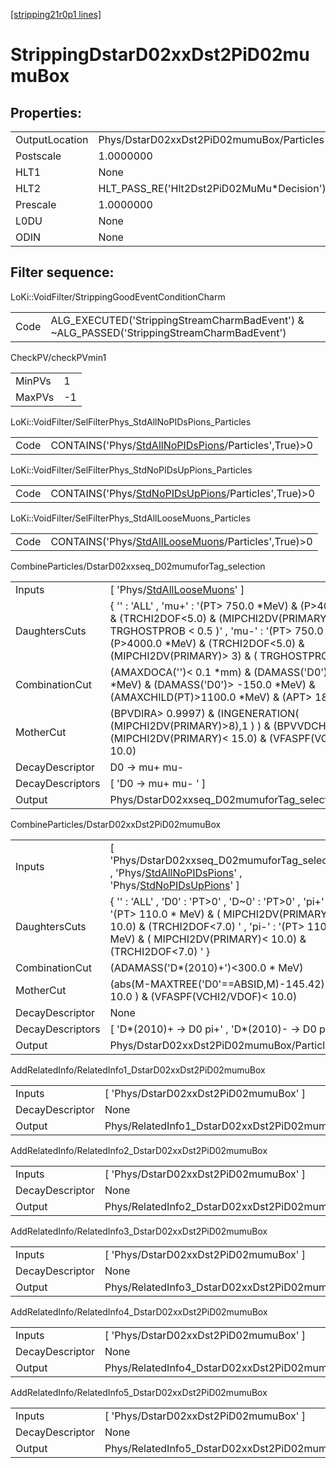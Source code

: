 [[stripping21r0p1 lines]](./stripping21r0p1-index)

# StrippingDstarD02xxDst2PiD02mumuBox

## Properties:

|                |                                            |
|----------------|--------------------------------------------|
| OutputLocation | Phys/DstarD02xxDst2PiD02mumuBox/Particles  |
| Postscale      | 1.0000000                                  |
| HLT1           | None                                       |
| HLT2           | HLT_PASS_RE('Hlt2Dst2PiD02MuMu\*Decision') |
| Prescale       | 1.0000000                                  |
| L0DU           | None                                       |
| ODIN           | None                                       |

## Filter sequence:

LoKi::VoidFilter/StrippingGoodEventConditionCharm

|      |                                                                                            |
|------|--------------------------------------------------------------------------------------------|
| Code | ALG_EXECUTED('StrippingStreamCharmBadEvent') & ~ALG_PASSED('StrippingStreamCharmBadEvent') |

CheckPV/checkPVmin1

|        |     |
|--------|-----|
| MinPVs | 1   |
| MaxPVs | -1  |

LoKi::VoidFilter/SelFilterPhys_StdAllNoPIDsPions_Particles

|      |                                                                                                             |
|------|-------------------------------------------------------------------------------------------------------------|
| Code | CONTAINS('Phys/[StdAllNoPIDsPions](./stripping21r0p1-commonparticles-stdallnopidspions)/Particles',True)\>0 |

LoKi::VoidFilter/SelFilterPhys_StdNoPIDsUpPions_Particles

|      |                                                                                                           |
|------|-----------------------------------------------------------------------------------------------------------|
| Code | CONTAINS('Phys/[StdNoPIDsUpPions](./stripping21r0p1-commonparticles-stdnopidsuppions)/Particles',True)\>0 |

LoKi::VoidFilter/SelFilterPhys_StdAllLooseMuons_Particles

|      |                                                                                                           |
|------|-----------------------------------------------------------------------------------------------------------|
| Code | CONTAINS('Phys/[StdAllLooseMuons](./stripping21r0p1-commonparticles-stdallloosemuons)/Particles',True)\>0 |

CombineParticles/DstarD02xxseq_D02mumuforTag_selection

|                  |                                                                                                                                                                                                                                                                    |
|------------------|--------------------------------------------------------------------------------------------------------------------------------------------------------------------------------------------------------------------------------------------------------------------|
| Inputs           | [ 'Phys/[StdAllLooseMuons](./stripping21r0p1-commonparticles-stdallloosemuons)' ]                                                                                                                                                                                |
| DaughtersCuts    | { '' : 'ALL' , 'mu+' : '(PT\> 750.0 \*MeV) & (P\>4000.0 \*MeV) & (TRCHI2DOF\<5.0) & (MIPCHI2DV(PRIMARY)\> 3) & ( TRGHOSTPROB \< 0.5 )' , 'mu-' : '(PT\> 750.0 \*MeV) & (P\>4000.0 \*MeV) & (TRCHI2DOF\<5.0) & (MIPCHI2DV(PRIMARY)\> 3) & ( TRGHOSTPROB \< 0.5 )' } |
| CombinationCut   | (AMAXDOCA('')\< 0.1 \*mm) & (DAMASS('D0')\< 300 \*MeV) & (DAMASS('D0')\> -150.0 \*MeV) & (AMAXCHILD(PT)\>1100.0 \*MeV) & (APT\> 1800.0)                                                                                                                            |
| MotherCut        | (BPVDIRA\> 0.9997) & (INGENERATION( (MIPCHI2DV(PRIMARY)\>8),1 ) ) & (BPVVDCHI2\> 20.0) & (MIPCHI2DV(PRIMARY)\< 15.0) & (VFASPF(VCHI2/VDOF)\< 10.0)                                                                                                                 |
| DecayDescriptor  | D0 -\> mu+ mu-                                                                                                                                                                                                                                                     |
| DecayDescriptors | [ 'D0 -\> mu+ mu- ' ]                                                                                                                                                                                                                                            |
| Output           | Phys/DstarD02xxseq_D02mumuforTag_selection/Particles                                                                                                                                                                                                               |

CombineParticles/DstarD02xxDst2PiD02mumuBox

|                  |                                                                                                                                                                                                                         |
|------------------|-------------------------------------------------------------------------------------------------------------------------------------------------------------------------------------------------------------------------|
| Inputs           | [ 'Phys/DstarD02xxseq_D02mumuforTag_selection' , 'Phys/[StdAllNoPIDsPions](./stripping21r0p1-commonparticles-stdallnopidspions)' , 'Phys/[StdNoPIDsUpPions](./stripping21r0p1-commonparticles-stdnopidsuppions)' ]    |
| DaughtersCuts    | { '' : 'ALL' , 'D0' : 'PT\>0' , 'D~0' : 'PT\>0' , 'pi+' : '(PT\> 110.0 \* MeV) & ( MIPCHI2DV(PRIMARY)\< 10.0) & (TRCHI2DOF\<7.0) ' , 'pi-' : '(PT\> 110.0 \* MeV) & ( MIPCHI2DV(PRIMARY)\< 10.0) & (TRCHI2DOF\<7.0) ' } |
| CombinationCut   | (ADAMASS('D\*(2010)+')\<300.0 \* MeV)                                                                                                                                                                                   |
| MotherCut        | (abs(M-MAXTREE('D0'==ABSID,M)-145.42) \< 10.0 ) & (VFASPF(VCHI2/VDOF)\< 10.0)                                                                                                                                           |
| DecayDescriptor  | None                                                                                                                                                                                                                    |
| DecayDescriptors | [ 'D\*(2010)+ -\> D0 pi+' , 'D\*(2010)- -\> D0 pi-' ]                                                                                                                                                                 |
| Output           | Phys/DstarD02xxDst2PiD02mumuBox/Particles                                                                                                                                                                               |

AddRelatedInfo/RelatedInfo1_DstarD02xxDst2PiD02mumuBox

|                 |                                                        |
|-----------------|--------------------------------------------------------|
| Inputs          | [ 'Phys/DstarD02xxDst2PiD02mumuBox' ]                |
| DecayDescriptor | None                                                   |
| Output          | Phys/RelatedInfo1_DstarD02xxDst2PiD02mumuBox/Particles |

AddRelatedInfo/RelatedInfo2_DstarD02xxDst2PiD02mumuBox

|                 |                                                        |
|-----------------|--------------------------------------------------------|
| Inputs          | [ 'Phys/DstarD02xxDst2PiD02mumuBox' ]                |
| DecayDescriptor | None                                                   |
| Output          | Phys/RelatedInfo2_DstarD02xxDst2PiD02mumuBox/Particles |

AddRelatedInfo/RelatedInfo3_DstarD02xxDst2PiD02mumuBox

|                 |                                                        |
|-----------------|--------------------------------------------------------|
| Inputs          | [ 'Phys/DstarD02xxDst2PiD02mumuBox' ]                |
| DecayDescriptor | None                                                   |
| Output          | Phys/RelatedInfo3_DstarD02xxDst2PiD02mumuBox/Particles |

AddRelatedInfo/RelatedInfo4_DstarD02xxDst2PiD02mumuBox

|                 |                                                        |
|-----------------|--------------------------------------------------------|
| Inputs          | [ 'Phys/DstarD02xxDst2PiD02mumuBox' ]                |
| DecayDescriptor | None                                                   |
| Output          | Phys/RelatedInfo4_DstarD02xxDst2PiD02mumuBox/Particles |

AddRelatedInfo/RelatedInfo5_DstarD02xxDst2PiD02mumuBox

|                 |                                                        |
|-----------------|--------------------------------------------------------|
| Inputs          | [ 'Phys/DstarD02xxDst2PiD02mumuBox' ]                |
| DecayDescriptor | None                                                   |
| Output          | Phys/RelatedInfo5_DstarD02xxDst2PiD02mumuBox/Particles |
